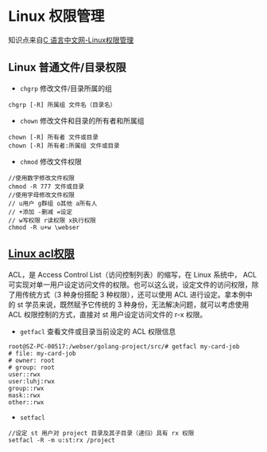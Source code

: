 # Linux 权限管理

知识点来自[C 语言中文网-Linux权限管理](http://c.biancheng.net/linux_tutorial/70/)

## Linux 普通文件/目录权限
- `chgrp` 修改文件/目录所属的组
``` 
chgrp [-R] 所属组 文件名（目录名）
```

- `chown` 修改文件和目录的所有者和所属组
``` 
chown [-R] 所有者 文件或目录
chown [-R] 所有者:所属组 文件或目录
```

- `chmod` 修改文件权限
``` 
//使用数字修改文件权限
chmod -R 777 文件或目录
//使用字母修改文件权限
// u用户 g群组 o其他 a所有人
// +添加 -删减 =设定
// w写权限 r读权限 x执行权限
chmod -R u+w \webser
```

## [Linux acl权限](http://c.biancheng.net/view/3132.html)

ACL，是 Access Control List（访问控制列表）的缩写，在 Linux 系统中， ACL 可实现对单一用户设定访问文件的权限。也可以这么说，设定文件的访问权限，除了用传统方式（3 种身份搭配 3 种权限），还可以使用 ACL 进行设定。拿本例中的 st 学员来说，既然赋予它传统的 3 种身份，无法解决问题，就可以考虑使用 ACL 权限控制的方式，直接对 st 用户设定访问文件的 r-x 权限。

- `getfacl` 查看文件或目录当前设定的 ACL 权限信息
```
root@SZ-PC-00517:/webser/golang-project/src/# getfacl my-card-job
# file: my-card-job
# owner: root
# group: root
user::rwx
user:luhj:rwx
group::rwx
mask::rwx
other::rwx
```

- `setfacl`

``` 
//设定 st 用户对 project 目录及其子目录（递归）具有 rx 权限
setfacl -R -m u:st:rx /project
```